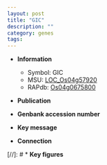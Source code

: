 ```yaml
---
layout: post
title: "GIC"
description: ""
category: genes
tags: 
---
```


* **Information**  
    + Symbol: GIC  
    + MSU: [LOC_Os04g57920](http://rice.uga.edu/cgi-bin/ORF_infopage.cgi?orf=LOC_Os04g57920)  
    + RAPdb: [Os04g0675800](http://rapdb.dna.affrc.go.jp/viewer/gbrowse_details/irgsp1?name=Os04g0675800)  

* **Publication**  

* **Genbank accession number**  

* **Key message**  

* **Connection**  

[//]: # * **Key figures**  


